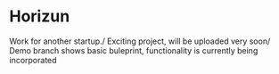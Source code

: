 # Horizun
Work for another startup./
Exciting project, will be uploaded very soon/
Demo branch shows basic buleprint, functionality is currently being incorporated
